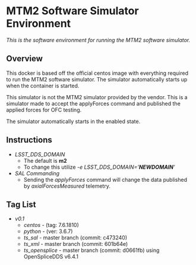 # MTM2 Software Simulator Environment

*This is the software environment for running the MTM2 software simulator.*

## Overview
This docker is based off the official centos image with everything required to
run the MTM2 software simulator. The simulator automatically starts up when 
the container is started.

This simulator is not the MTM2 simulator provided by the vendor. This is a
simulator made to accept the applyForces command and published the applied
forces for OFC testing.

The simulator automatically starts in the enabled state.

## Instructions
- *LSST_DDS_DOMAIN*
    - The default is **m2**
    - To change this utilize *-e LSST_DDS_DOMAIN='**NEWDOMAIN**'*
- *SAL Commanding*
    - Sending the *applyForces* command will change the data published by
    *axialForcesMeasured* telemetry.

## Tag List
- *v0.1*
    - *centos* - (tag: 7.6.1810)
    - *python* - (ver: 3.6.7)
    - *ts_sal* - master branch (commit: c473240)
    - *ts_xml* - master branch (commit: 601b64e)
    - *ts_opensplice* - master branch (commit: d0661fb) using OpenSpliceDDS v6.4.1
